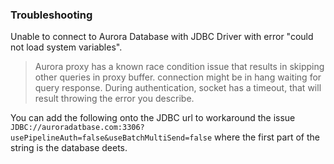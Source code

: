 ### Troubleshooting
Unable to connect to Aurora Database with JDBC Driver with error "could not load system variables".
> Aurora proxy has a known race condition issue that results in skipping other queries in proxy buffer. connection might be in hang waiting for query response. During authentication, socket has a timeout, that will result throwing the error you describe.

You can add the following onto the JDBC url to workaround the issue `JDBC://auroradatbase.com:3306?usePipelineAuth=false&useBatchMultiSend=false` where the first part of the string is the database deets.
